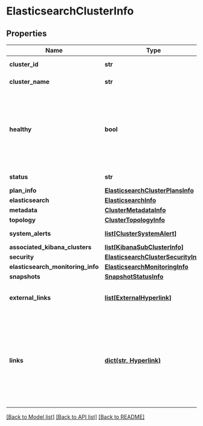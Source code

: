 # ElasticsearchClusterInfo

## Properties
Name | Type | Description | Notes
------------ | ------------- | ------------- | -------------
**cluster_id** | **str** | The id of the cluster | 
**cluster_name** | **str** | The name of the cluster | 
**healthy** | **bool** | Whether the cluster is healthy or not (one or more of the info subsections will have healthy: false) | 
**status** | **str** | Cluster status | [optional] 
**plan_info** | [**ElasticsearchClusterPlansInfo**](ElasticsearchClusterPlansInfo.md) |  | 
**elasticsearch** | [**ElasticsearchInfo**](ElasticsearchInfo.md) |  | 
**metadata** | [**ClusterMetadataInfo**](ClusterMetadataInfo.md) |  | 
**topology** | [**ClusterTopologyInfo**](ClusterTopologyInfo.md) |  | 
**system_alerts** | [**list[ClusterSystemAlert]**](ClusterSystemAlert.md) | List of cluster system alerts | [optional] 
**associated_kibana_clusters** | [**list[KibanaSubClusterInfo]**](KibanaSubClusterInfo.md) |  | 
**security** | [**ElasticsearchClusterSecurityInfo**](ElasticsearchClusterSecurityInfo.md) |  | [optional] 
**elasticsearch_monitoring_info** | [**ElasticsearchMonitoringInfo**](ElasticsearchMonitoringInfo.md) |  | [optional] 
**snapshots** | [**SnapshotStatusInfo**](SnapshotStatusInfo.md) |  | 
**external_links** | [**list[ExternalHyperlink]**](ExternalHyperlink.md) | External resources related to the cluster | 
**links** | [**dict(str, Hyperlink)**](Hyperlink.md) | A map of application-specific operations (which map to &#39;operationId&#39;s in the Swagger API) to metadata about that operation | [optional] 

[[Back to Model list]](../README.md#documentation-for-models) [[Back to API list]](../README.md#documentation-for-api-endpoints) [[Back to README]](../README.md)


